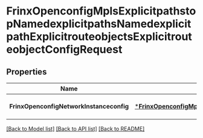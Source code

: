 # FrinxOpenconfigMplsExplicitpathstopNamedexplicitpathsNamedexplicitpathExplicitrouteobjectsExplicitrouteobjectConfigRequest

## Properties
Name | Type | Description | Notes
------------ | ------------- | ------------- | -------------
**FrinxOpenconfigNetworkInstanceconfig** | [***FrinxOpenconfigMplsExplicitpathstopNamedexplicitpathsNamedexplicitpathExplicitrouteobjectsExplicitrouteobjectConfig**](frinx.openconfig.mpls.explicitpathstop.namedexplicitpaths.namedexplicitpath.explicitrouteobjects.explicitrouteobject.Config.md) |  | [optional] [default to null]

[[Back to Model list]](../README.md#documentation-for-models) [[Back to API list]](../README.md#documentation-for-api-endpoints) [[Back to README]](../README.md)



